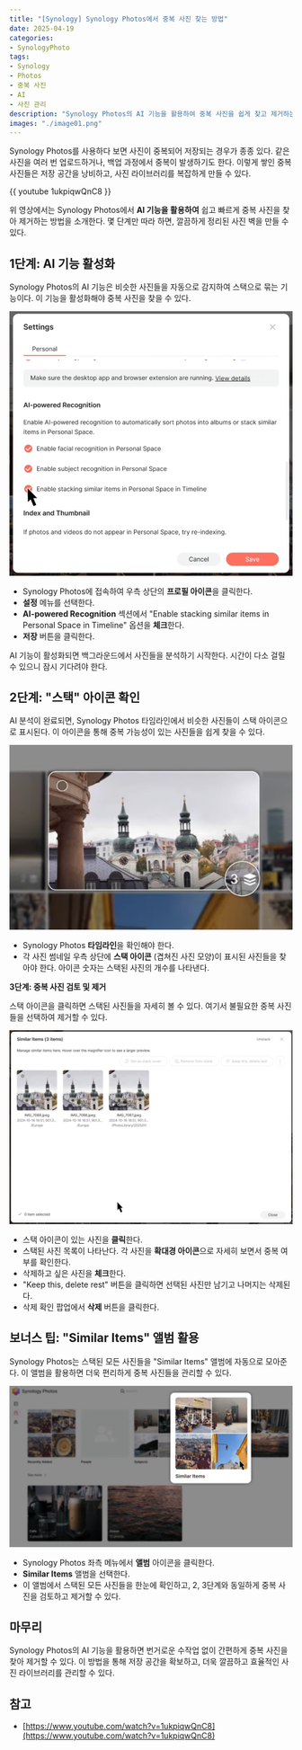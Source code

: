 ```yaml
---
title: "[Synology] Synology Photos에서 중복 사진 찾는 방법"
date: 2025-04-19
categories:
- SynologyPhoto
tags:
- Synology
- Photos
- 중복 사진
- AI
- 사진 관리
description: "Synology Photos의 AI 기능을 활용하여 중복 사진을 쉽게 찾고 제거하는 방법을 안내한다. 이 기능을 통해 비슷한 사진들을 자동으로 감지하고 스택으로 묶어주어, 사용자는 중복 사진을 간편하게 확인하고 삭제할 수 있다. 몇 가지 간단한 단계만 따라 하면, 깔끔한 사진 라이브러리를 유지할 수 있다."
images: "./image01.png"
---
```


Synology Photos를 사용하다 보면 사진이 중복되어 저장되는 경우가 종종 있다. 같은 사진을 여러 번 업로드하거나, 백업 과정에서 중복이 발생하기도 한다. 이렇게 쌓인 중복 사진들은 저장 공간을 낭비하고, 사진 라이브러리를 복잡하게 만들 수 있다.

{{ youtube 1ukpiqwQnC8 }}

위 영상에서는 Synology Photos에서 **AI 기능을 활용하여** 쉽고 빠르게 중복 사진을 찾아 제거하는 방법을 소개한다. 몇 단계만 따라 하면, 깔끔하게 정리된 사진 벽을 만들 수 있다.

## 1단계: AI 기능 활성화

Synology Photos의 AI 기능은 비슷한 사진들을 자동으로 감지하여 스택으로 묶는 기능이다. 이 기능을 활성화해야 중복 사진을 찾을 수 있다.

![](./image02.png)

* Synology Photos에 접속하여 우측 상단의 **프로필 아이콘**을 클릭한다.
* **설정** 메뉴를 선택한다.
* **AI-powered Recognition** 섹션에서 "Enable stacking similar items in Personal Space in Timeline" 옵션을 **체크**한다.
* **저장** 버튼을 클릭한다.

AI 기능이 활성화되면 백그라운드에서 사진들을 분석하기 시작한다. 시간이 다소 걸릴 수 있으니 잠시 기다려야 한다.

## 2단계: "스택" 아이콘 확인

AI 분석이 완료되면, Synology Photos 타임라인에서 비슷한 사진들이 스택 아이콘으로 표시된다. 이 아이콘을 통해 중복 가능성이 있는 사진들을 쉽게 찾을 수 있다.

![](./image03.png)

* Synology Photos **타임라인**을 확인해야 한다.
* 각 사진 썸네일 우측 상단에 **스택 아이콘** (겹쳐진 사진 모양)이 표시된 사진들을 찾아야 한다. 아이콘 숫자는 스택된 사진의 개수를 나타낸다.

**3단계: 중복 사진 검토 및 제거**

스택 아이콘을 클릭하면 스택된 사진들을 자세히 볼 수 있다. 여기서 불필요한 중복 사진들을 선택하여 제거할 수 있다.

![](./image04.png)

* 스택 아이콘이 있는 사진을 **클릭**한다.
* 스택된 사진 목록이 나타난다. 각 사진을 **확대경 아이콘**으로 자세히 보면서 중복 여부를 확인한다.
* 삭제하고 싶은 사진을 **체크**한다.
* "Keep this, delete rest" 버튼을 클릭하면 선택된 사진만 남기고 나머지는 삭제된다.
* 삭제 확인 팝업에서 **삭제** 버튼을 클릭한다.

## 보너스 팁: "Similar Items" 앨범 활용

Synology Photos는 스택된 모든 사진들을 "Similar Items" 앨범에 자동으로 모아준다. 이 앨범을 활용하면 더욱 편리하게 중복 사진들을 관리할 수 있다.

![](./image05.png)

* Synology Photos 좌측 메뉴에서 **앨범** 아이콘을 클릭한다.
* **Similar Items** 앨범을 선택한다.
* 이 앨범에서 스택된 모든 사진들을 한눈에 확인하고, 2, 3단계와 동일하게 중복 사진을 검토하고 제거할 수 있다.

## 마무리

Synology Photos의 AI 기능을 활용하면 번거로운 수작업 없이 간편하게 중복 사진을 찾아 제거할 수 있다. 이 방법을 통해 저장 공간을 확보하고, 더욱 깔끔하고 효율적인 사진 라이브러리를 관리할 수 있다.

## 참고

* [https://www.youtube.com/watch?v=1ukpiqwQnC8](https://www.youtube.com/watch?v=1ukpiqwQnC8)